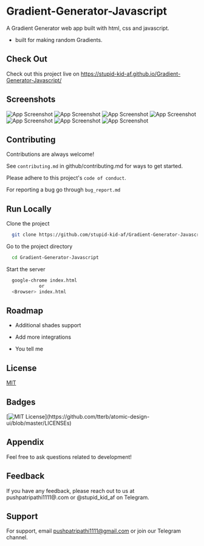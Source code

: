 
# Gradient-Generator-Javascript

A Gradient Generator web app built with html, css and javascript.

- built for making random Gradients.

## Check Out

Check out this project live on 
https://stupid-kid-af.github.io/Gradient-Generator-Javascript/


## Screenshots

![App Screenshot](https://user-images.githubusercontent.com/54206927/135630750-2a80a287-b2c1-43dc-af6a-af0a66403b18.png)
![App Screenshot](https://user-images.githubusercontent.com/54206927/135630926-30134b64-dc50-4490-87f6-e245f700b5ff.png)
![App Screenshot](https://user-images.githubusercontent.com/54206927/135630934-38e6c842-23fa-47f2-949b-b28a65d20df0.png)
![App Screenshot](https://user-images.githubusercontent.com/54206927/135630937-e440c97a-f203-481c-8934-88603ffe4de4.png)
![App Screenshot](https://user-images.githubusercontent.com/54206927/135630939-e0f4f003-a79a-4829-a1a0-fadf013e4567.png)
![App Screenshot](https://user-images.githubusercontent.com/54206927/135630942-34d73065-9c50-42db-9c45-8d260f18a192.png)
![App Screenshot](https://user-images.githubusercontent.com/54206927/135630944-7c0245aa-c2c3-4975-8d3d-e08a72900cb2.png)

  
## Contributing

Contributions are always welcome!

See `contributing.md` in github/contributing.md for ways to get started.

Please adhere to this project's `code of conduct`.

For reporting a bug go through `bug_report.md`

  
## Run Locally

Clone the project

```bash
  git clone https://github.com/stupid-kid-af/Gradient-Generator-Javascript.git
```

Go to the project directory

```bash
  cd Gradient-Generator-Javascript
```

Start the server

```bash
  google-chrome index.html
            or
  <Browser> index.html
```

  
## Roadmap

- Additional shades support

- Add more integrations

- You tell me

  
## License

[MIT](https://choosealicense.com/licenses/mit/)

  
## Badges

[![MIT License](https://img.shields.io/apm/l/atomic-design-ui.svg?)](https://github.com/tterb/atomic-design-ui/blob/master/LICENSEs)

## Appendix

Feel free to ask questions related to development!

  
## Feedback

If you have any feedback, please reach out to us at pushpatripathi1111@.com
                or
@stupid_kid_af  on Telegram.              
## Support

For support, email pushpatripathi1111@gmail.com or join our Telegram channel.

  
